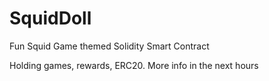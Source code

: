 # SquidDoll
Fun Squid Game themed Solidity Smart Contract

Holding games, rewards, ERC20. More info in the next hours
